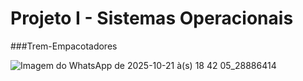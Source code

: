 # Projeto I - Sistemas Operacionais
###Trem-Empacotadores

![Imagem do WhatsApp de 2025-10-21 à(s) 18 42 05_28886414](https://github.com/user-attachments/assets/c0ff0163-b048-43f5-a30c-f6d51f1d1a8e)

